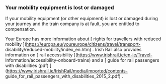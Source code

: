 ###  Your mobility equipment is lost or damaged

If your mobility equipment (or other equipment) is lost or damaged during your
journey and the train company is at fault, you are entitled to compensation.

Your Europe has more information about [ rights for travellers with reduced
mobility ](https://europa.eu/youreurope/citizens/travel/transport-
disability/reduced-mobility/index_en.htm) . Irish Rail also provides
information on [ rail accessibility ](https://www.irishrail.ie/en-ie/Travel-
Information/accessibility-onboard-trains) and a [ guide for rail passengers
with disabilities (pdf)
](https://www.irishrail.ie/IrishRail/media/Imported/contents-
guide_for_rail_passengers_with_disabilities_2015_2.pdf) .
